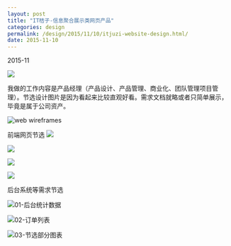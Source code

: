 ```yaml
---
layout: post
title: "IT桔子-信息聚合展示类网页产品"
categories: design
permalink: /design/2015/11/10/itjuzi-website-design.html/
date: 2015-11-10
---
```


2015-11

![](https://i.imgur.com/6SN4sqD.jpg)

我做的工作内容是产品经理（产品设计、产品管理、商业化、团队管理项目管理）。节选设计图片是因为看起来比较直观好看。需求文档就略或者只简单展示，毕竟是属于公司资产。

![web wireframes](https://i.loli.net/2019/03/01/5c78d52cb2904.png)

前端网页节选
![](https://i.imgur.com/S33fsP6.jpg)

![](https://i.imgur.com/Il4GtKD.jpg)

![](https://i.imgur.com/49MKClv.jpg)

![](https://i.imgur.com/YN1BYls.jpg)

后台系统等需求节选

![01-后台统计数据](https://i.imgur.com/rmAuqS0.png)

![02-订单列表](https://i.imgur.com/JBIDuM4.png)

![03-节选部分图表](https://i.imgur.com/1GDIMSI.png)
